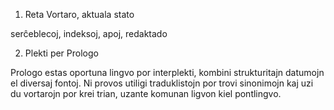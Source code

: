 
1. Reta Vortaro, aktuala stato

serĉeblecoj, indeksoj, apoj, redaktado

2. Plekti per Prologo

Prologo estas oportuna lingvo por interplekti, kombini strukturitajn 
datumojn el diversaj fontoj. Ni provos utiligi traduklistojn por trovi 
sinonimojn kaj uzi du vortarojn  por krei trian, uzante komunan ligvon kiel pontlingvo.
